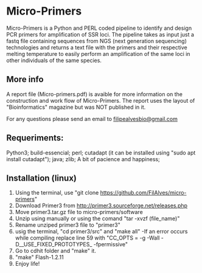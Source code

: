 # Micro-Primers
Micro-Primers is a Python and PERL coded pipeline to identify and design PCR primers for amplification of SSR loci. The pipeline takes as input just a fastq file containing sequences from NGS (next generation sequencing) technologies and returns a text file with the primers and their respective melting temperature to easily perform an amplification of the same loci in other individuals of the same species.

## More info
A report file (Micro-primers.pdf) is avaible for more information on the construction and work flow of Micro-Primers. The report uses the layout of "Bioinformatics" magazine but was NOT published in it. 

For any questions please send an email to filipealvesbio@gmail.com

## Requeriments:
Python3;
build-essencial;
perl;
cutadapt (it can be installed using "sudo apt install cutadapt");
java;
zlib;
A bit of pacience and happiness;



## Installation (linux)

1. Using the terminal, use "git clone https://github.com/FilAlves/micro-primers"
2. Download Primer3 from http://primer3.sourceforge.net/releases.php
3. Move primer3.tar.gz file to micro-primers/software
4. Unzip using manually or using the comand "tar -xvzf (file_name)"
5. Rename unziped primer3 file to "primer3"
6. usig the terminal, "cd primer3/src" and "make all"
-If an error occurs while compiling replace line 59 with "CC_OPTS    = -g -Wall -D__USE_FIXED_PROTOTYPES_ -fpermissive" 
7. Go to cdhit folder and "make" it. 
8. "make" Flash-1.2.11
9. Enjoy life!
